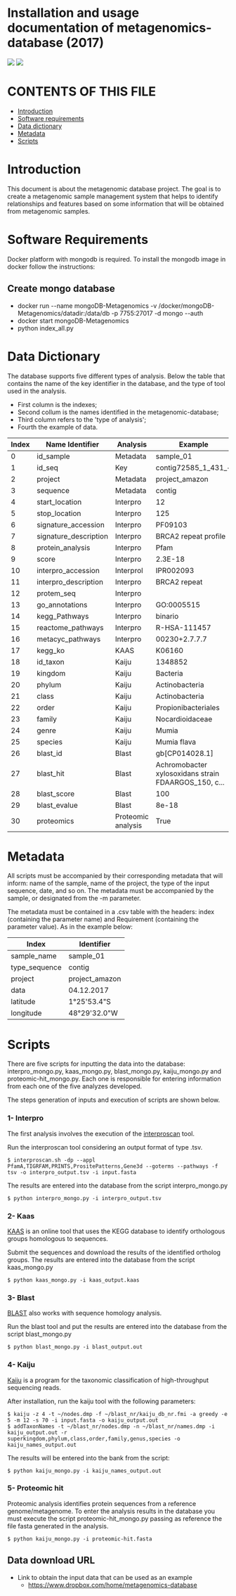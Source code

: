 # Installation and usage documentation of metagenomics-database (2017)
![](https://img.shields.io/badge/last%20edited-12--04--2017-yellow.svg)
![](https://img.shields.io/badge/author-Leandro%20Corrêa-blue.svg)


# CONTENTS OF THIS FILE
* [Introduction](#introduction)
* [Software requirements](#software-requirements)
* [Data dictionary](#data-dictionary)
* [Metadata](#metadata)
* [Scripts](#scripts)


# Introduction
This document is about the metagenomic database project. The goal is to create a metagenomic sample management system that helps to identify relationships and features based on some information that will be obtained from metagenomic samples.

# Software Requirements
Docker platform with mongodb is required. To install the mongodb image in docker follow the instructions:

## Create mongo database
* docker run --name mongoDB-Metagenomics -v /docker/mongoDB-Metagenomics/datadir:/data/db -p 7755:27017 -d mongo --auth
* docker start mongoDB-Metagenomics
* python index_all.py


# Data Dictionary
The database supports five different types of analysis. Below the table that contains the name of the key identifier in the database, and the type of tool used in the analysis.

* First column is the indexes; 
* Second collum is the names identified in the metagenomic-database; 
* Third column refers to the 'type of analysis';
* Fourth the example of data.

Index | Name Identifier | Analysis | Example
------------ | ------------- | ------------ | -------------
0 | id_sample | Metadata | sample_01
1 | id_seq | Key | contig72585_1_431_+
2 | project | Metadata | project_amazon
3 | sequence | Metadata | contig	
4 | start_location | Interpro | 12
5 | stop_location | Interpro | 125
6 | signature_accession | Interpro | PF09103
7 | signature_description | Interpro | BRCA2 repeat profile
8 | protein_analysis | Interpro | Pfam
9 | score | Interpro | 2.3E-18
10 | interpro_accession | Interprol | IPR002093
11 | interpro_description | Interpro | BRCA2 repeat
12 | protem_seq | Interpro | 
13 | go_annotations | Interpro | GO:0005515
14 | kegg_Pathways | Interpro | binario
15 | reactome_pathways | Interpro | R-HSA-111457 
16 | metacyc_pathways | Interpro | 00230+2.7.7.7
17 | kegg_ko | KAAS | K06160
18 | id_taxon | Kaiju | 1348852
19 | kingdom | Kaiju | Bacteria
20 | phylum | Kaiju | Actinobacteria
21 | class | Kaiju | Actinobacteria
22 | order | Kaiju | Propionibacteriales
23 | family | Kaiju | Nocardioidaceae
24 | genre | Kaiju | Mumia
25 | species | Kaiju | Mumia flava
26 | blast_id | Blast |gb[CP014028.1]
27 | blast_hit | Blast | Achromobacter xylosoxidans strain FDAARGOS_150, c...
28 | blast_score | Blast | 100
29 | blast_evalue | Blast | 8e-18
30 | proteomics | Proteomic analysis | True


# Metadata
All scripts must be accompanied by their corresponding metadata that will inform: name of the sample, name of the project, the type of the input sequence, date, and so on. The metadata must be accompanied by the sample, or designated from the -m parameter.

The metadata must be contained in a .csv table with the headers: index (containing the parameter name) and Requirement (containing the parameter value). As in the example below:

Index | Identifier 
------------ | ------------- 
sample_name | sample_01 
type_sequence | contig
project | project_amazon 
data | 04.12.2017
latitude | 1°25'53.4"S 
longitude | 48°29'32.0"W

# Scripts
There are five scripts for inputting the data into the database: interpro_mongo.py, kaas_mongo.py, blast_mongo.py, kaiju_mongo.py and proteomic-hit_mongo.py. Each one is responsible for entering information from each one of the five analyzes developed.

The steps generation of inputs and execution of scripts are shown below.

### 1- Interpro
The first analysis involves the execution of the [interproscan](https://github.com/ebi-pf-team/interproscan/wiki/InterProScan5OutputFormats) tool. 

Run the interproscan tool considering an output format of type .tsv.
```
$ interproscan.sh -dp --appl PfamA,TIGRFAM,PRINTS,PrositePatterns,Gene3d --goterms --pathways -f tsv -o interpro_output.tsv -i input.fasta
```
The results are entered into the database from the script interpro_mongo.py
```
$ python interpro_mongo.py -i interpro_output.tsv
```

### 2- Kaas
[KAAS](http://www.genome.jp/tools/kaas) is an online tool that uses the KEGG database to identify orthologous groups homologous to sequences.

Submit the sequences and download the results of the identified ortholog groups. The results are entered into the database from the script kaas_mongo.py
```
$ python kaas_mongo.py -i kaas_output.kaas
```

### 3- Blast
[BLAST](https://blast.ncbi.nlm.nih.gov/Blast.cgi) also works with sequence homology analysis.

Run the blast tool and put the results are entered into the database from the script blast_mongo.py
```
$ python blast_mongo.py -i blast_output.out
```
### 4- Kaiju
[Kaiju](https://github.com/bioinformatics-centre/kaiju) is a program for the taxonomic classification of high-throughput sequencing reads. 

After installation, run the kaiju tool with the following parameters:
```
$ kaiju -z 4 -t ~/nodes.dmp -f ~/blast_nr/kaiju_db_nr.fmi -a greedy -e 5 -m 12 -s 70 -i input.fasta -o kaiju_output.out
$ addTaxonNames -t ~/blast_nr/nodes.dmp -n ~/blast_nr/names.dmp -i kaiju_output.out -r superkingdom,phylum,class,order,family,genus,species -o kaiju_names_output.out
```
The results will be entered into the bank from the script:
```
$ python kaiju_mongo.py -i kaiju_names_output.out
```
### 5- Proteomic hit
Proteomic analysis identifies protein sequences from a reference genome/metagenome. To enter the analysis results in the database you must execute the script proteomic-hit_mongo.py passing as reference the file fasta generated in the analysis.
```
$ python kaiju_mongo.py -i proteomic-hit.fasta
```

## Data download URL
* Link to obtain the input data that can be used as an example
    * https://www.dropbox.com/home/metagenomics-database
